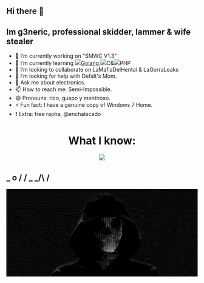 ## Hi there 👋

## Im g3neric, professional skidder, lammer & wife stealer

- 🔭 I’m currently working on "SMWC V1.3"
- 🌱 I’m currently learning <a href="https://skillicons.dev"><img src="https://skillicons.dev/icons?i=golang" style="width: 5%;" />Golang</a>,<img src="https://skillicons.dev/icons?i=c" style="width: 5%;" />C</a>&<img src="https://skillicons.dev/icons?i=php" style="width: 5%;" />PHP</a>
- 👯 I’m looking to collaborate on LaMafiaDelHentai & LaGorraLeaks
- 🤔 I’m looking for help with Defalt's Mom.
- 💬 Ask me about electronics.
- 📫 How to reach me: Semi-Impossible.
- 😄 Pronouns: rico, guapo y mentiroso.
- ⚡ Fun fact: I have a genuine copy of Windows 7 Home. 
- ❗️  Extra: free rapha, @enchalecado

<h1 align="center">What I know:</h1>
<p align="center">
  <a href="https://skillicons.dev">
    <img src="https://skillicons.dev/icons?i=html,css,js,bash,python" />
  </a>
</p>


##  _ o / / \_ _/\   /

![](g3n.jpg)
